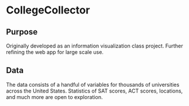# CollegeCollector

## Purpose
Originally developed as an information visualization class project. Further refining the web app for large scale use. 

## Data
The data consists of a handful of variables for thousands of universities across the United States. Statistics of SAT scores, ACT scores, locations, and much more are open to exploration.